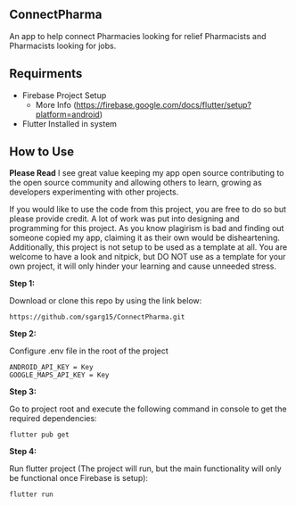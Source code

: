## ConnectPharma
An app to help connect Pharmacies looking for relief Pharmacists and Pharmacists looking for jobs.

## Requirments
- Firebase Project Setup
    - More Info (https://firebase.google.com/docs/flutter/setup?platform=android)
- Flutter Installed in system

## How to Use

**Please Read**
I see great value keeping my app open source contributing to the open source community and allowing others to learn, growing as developers experimenting with other projects.

If you would like to use the code from this project, you are free to do so but please provide credit. A lot of work was put into designing and programming for this project. As you know plagirism is bad and finding out someone copied my app, claiming it as their own would be disheartening. Additionally, this project is not setup to be used as a template at all. You are welcome to have a look and nitpick, but DO NOT use as a template for your own project, it will only hinder your learning and cause unneeded stress.

**Step 1:**

Download or clone this repo by using the link below:

```
https://github.com/sgarg15/ConnectPharma.git
```

**Step 2:**

Configure .env file in the root of the project
```
ANDROID_API_KEY = Key
GOOGLE_MAPS_API_KEY = Key
```

**Step 3:**

Go to project root and execute the following command in console to get the required dependencies: 

```
flutter pub get 
```

**Step 4:**

Run flutter project (The project will run, but the main functionality will only be functional once Firebase is setup):

```
flutter run
```
